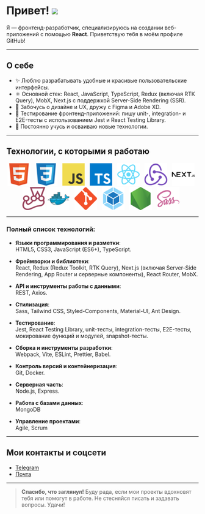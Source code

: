 # Привет! <img src="https://raw.githubusercontent.com/blackcater/blackcater/main/images/Hi.gif" width="30px" />

Я — фронтенд-разработчик, специализируюсь на создании веб-приложений с помощью **React**. Приветствую тебя в моём профиле GitHub!

---

## О себе

- ✨ Люблю разрабатывать удобные и красивые пользовательские интерфейсы.  
- ⚛️ Основной стек: React, JavaScript, TypeScript, Redux (включая RTK Query), MobX, Next.js с поддержкой Server-Side Rendering (SSR). 
- 🎨 Забочусь о дизайне и UX, дружу с Figma и Adobe XD.
- 🧪 Тестирование фронтенд-приложений: пишу unit-, integration- и E2E-тесты с использованием Jest и React Testing Library.
- 🔧 Постоянно учусь и осваиваю новые технологии.

---

## Технологии, с которыми я работаю

<p align="center">
  <!-- Языки и базовые вещи -->
  <img src="https://raw.githubusercontent.com/devicons/devicon/master/icons/html5/html5-original.svg" alt="HTML5" width="60" height="60" />
  &nbsp;
  <img src="https://raw.githubusercontent.com/devicons/devicon/master/icons/css3/css3-original.svg" alt="CSS3" width="60" height="60" />
  &nbsp;
  <img src="https://raw.githubusercontent.com/devicons/devicon/master/icons/javascript/javascript-original.svg" alt="JavaScript" width="60" height="60" />
  &nbsp;
  <img src="https://raw.githubusercontent.com/devicons/devicon/master/icons/typescript/typescript-original.svg" alt="TypeScript" width="60" height="60" />
  &nbsp;
  <!-- Frontend-библиотеки и фреймворки -->
  <img src="https://raw.githubusercontent.com/devicons/devicon/master/icons/react/react-original.svg" alt="React" width="60" height="60" />
  &nbsp;
  <img src="https://raw.githubusercontent.com/devicons/devicon/master/icons/redux/redux-original.svg" alt="Redux" width="60" height="60" />
  &nbsp;
  <img src="https://raw.githubusercontent.com/devicons/devicon/master/icons/nextjs/nextjs-original-wordmark.svg" alt="Next.js" width="60" height="60" />
  &nbsp;
  <!-- Инструменты тестирования --> 
  <img src="https://raw.githubusercontent.com/devicons/devicon/master/icons/jest/jest-plain.svg" alt="Jest" width="60" height="60" />
  <!-- Дополнительные библиотеки -->
  <img src="https://raw.githubusercontent.com/devicons/devicon/master/icons/docker/docker-original.svg" alt="Docker" width="60" height="60" />
  &nbsp;
  <img src="https://raw.githubusercontent.com/devicons/devicon/master/icons/git/git-original.svg" alt="Git" width="60" height="60" />
  &nbsp;
  <img src="https://raw.githubusercontent.com/devicons/devicon/master/icons/webpack/webpack-original.svg" alt="Webpack" width="60" height="60" />
  &nbsp;
  <img src="https://raw.githubusercontent.com/devicons/devicon/master/icons/nodejs/nodejs-original.svg" alt="Node.js" width="60" height="60" />
  &nbsp;
  <img src="https://raw.githubusercontent.com/devicons/devicon/master/icons/sass/sass-original.svg" alt="Sass" width="60" height="60" />
  &nbsp;
</p>

---

### Полный список технологий:

- **Языки программирования и разметки**:  
  HTML5, CSS3, JavaScript (ES6+), TypeScript.

- **Фреймворки и библиотеки**:  
  React, Redux (Redux Toolkit, RTK Query), Next.js (включая Server-Side Rendering, App Router и серверные компоненты), React Router, MobX.
  
- **API и инструменты работы с данными**:  
  REST, Axios.

- **Стилизация**:  
  Sass, Tailwind CSS, Styled-Components, Material-UI, Ant Design.

- **Тестирование**:  
  Jest, React Testing Library, unit-тесты, integration-тесты, E2E-тесты, мокирование функций и модулей, snapshot-тесты.
  
- **Сборка и инструменты разработки**:  
  Webpack, Vite, ESLint, Prettier, Babel.

- **Контроль версий и контейнеризация**:  
  Git, Docker.

- **Серверная часть**:  
  Node.js, Express.

- **Работа с базами данных**:  
  MongoDB

- **Управление проектами**:  
  Agile, Scrum

---

## Мои контакты и соцсети

- [Telegram](@anastasiya_guryanova)  
- [Почта](mailto:anastasia.gurianova.dev@mail.ru)

---


> **Спасибо, что заглянул!** Буду рада, если мои проекты вдохновят тебя или помогут в работе. Не стесняйся писать и задавать вопросы. Удачи! 
